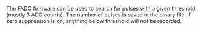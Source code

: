 The FADC firmware can be used to search for pulses with a given threshold 
(mostly 3 ADC counts). The number of pulses is saved in the binary file. If 
zero suppression is on, anything below threshold will not be recorded.

